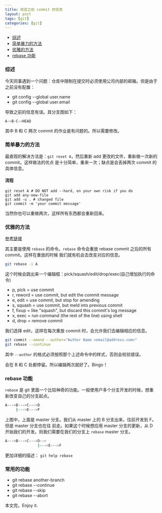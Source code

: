 ```yaml
---
title: 改变之前 commit 的信息
layout: post
tags: [git]
categories: [git]
---
```


+ [综述](#intro)
+ [简单暴力的方法](#simple-force)
+ [优雅的方法](#gentle-way)
+ [rebase 功能](#rebase-func)

<a name="intro"></a>

### 综述

今天同事遇到一个问题：仓库中限制在提交时必须使用公司内部的邮箱。但是由于之前没有配置：

+ git config --global user.name
+ git config --global user.email

导致之前的信息有误。其分支图如下：

```bash
A->B-C->HEAD
```

其中 B 和 C 两次 commit 的作业是有问题的。所以需要修改。

<a name="simple-force"></a>

### 简单暴力的方法

最直观的解决方法是：`git reset A`，然后重新 add 更改的文件，重新做一次新的 commit。这样做法的优点
是十分简单，重来一次；缺点是会丢掉两次 commit 的具体信息。

#### 流程

```shell
git reset A # DO NOT add --hard, on your own risk if you do
git add any-new-file
git add -u . # changed file
git commit -m 'your commit message'
```

当然你也可以重做两次，这样所有东西都会重新回来。

<a name="gentle-way"></a>

### 优雅的方法

[参考链接](https://stackoverflow.com/questions/3042437/change-commit-author-at-one-specific-commit)

其主要是使用 `rebase` 的命令。`rebase` 命令会重放 rebase commit 之后的所有 commit。这样在重放的时候
我们就有机会去改变对应的信息。

```bash
git rebase -i A
```

这个时候会跳出来一个编辑框：pick/squash/edit/drop/exec(自己增加执行的命令)

+ p, pick = use commit
+ r, reword = use commit, but edit the commit message
+ e, edit = use commit, but stop for amending
+ s, squash = use commit, but meld into previous commit
+ f, fixup = like "squash", but discard this commit's log message
+ x, exec = run command (the rest of the line) using shell
+ d, drop = remove commit

我们选择 edit，这样在每次重放 commit 时，会允许我们去编辑相应的信息。

```bash
git commit --amend --author="Author Name <email@address.com>"
git rebase --continue
```

其中 `--author` 的格式必须按照那个上述命令中的样式，否则会校验错误。

会在 B 和 C 处都停留。所以编辑两次就好了。Bingo！

<a name="rebase-func"></a>

### rebase 功能

`rebase` 是 git 里面一个比较神奇的功能。一般使用户多个分支开发的时候，想重新改变自己的分支起点。

```bash
A--->B--->C--->D
     |--->E--->F
```

上图中，上面是 master 分支。我们从 master 上的 B 分支出来，往前开发到 F。但是 master 分支也在往
前走。如果这个时候想应用 master 分支的更新，从 D 开始我们的开发。则我们需要在我们的分支上 `rebase`
master 分支。

```bash
A--->B--->C--->D-->
               |--->E--->F
```

更加详细的描述： `git help rebase`

### 常用的功能

+ git rebase another-branch
+ git rebase --continue
+ git rebase --skip
+ git rebase --abort

本文完。Enjoy it.

